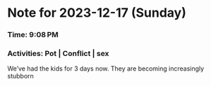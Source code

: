 # Note for 2023-12-17 (Sunday)
### Time: 9:08 PM
### Activities: Pot | Conflict | sex

We’ve had the kids for 3 days now. They are becoming increasingly stubborn
